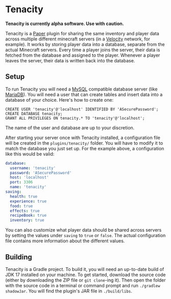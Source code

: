 # Tenacity

**Tenacity is currently alpha software. Use with caution.**

Tenacity is a [Paper](https://papermc.io/) plugin for sharing the same inventory and player data across multiple
different minecraft servers (in a [Velocity](https://velocitypowered.com/) network, for example). It works by storing
player data into a database, separate from the actual Minecraft servers. Every time a player joins the server, their
data is fetched from the database and assigned to the player. Whenever a player leaves the server, their data is
written back into the database.

## Setup
To run Tenacity you will need a [MySQL](https://www.mysql.com/) compatible database server 
(like [MariaDB](https://mariadb.org/)). You will need a user that can create tables and insert
data into a database of your choice. Here's how to create one:

```mysql
CREATE USER 'tenacity'@'localhost' IDENTIFIED BY 'ASecurePassword';
CREATE DATABASE tenacity;
GRANT ALL PRIVILEGES ON tenacity.* TO 'tenacity'@'localhost';
```

The name of the user and database are up to your discretion.

After starting your server once with Tenacity installed, a configuration file will be created in the 
`plugins/tenacity/` folder. You will have to modify it to match the database you just set up. For the
example above, a configuration like this would be valid:

```yaml
database:
  username: 'tenacity'
  password: 'ASecurePassword'
  host: 'localhost'
  port: 3306
  name: 'tenacity'
saving:
  health: true
  experience: true
  food: true
  effects: true
  recipeBook: true
  inventory: true
```

You can also customize what player data should be shared across servers by setting the values under `saving` to 
`true` or `false`. The actual configuration file contains more information about the different values.

## Building
Tenacity is a Gradle project. To build it, you will need an up-to-date build of JDK 17 installed
on your machine. To get started, download the source code (either by downloading the ZIP file or
`git clone`-ing it). Then open the folder with the source code in a terminal or command prompt
and run `./gradlew shadowJar`. You will find the plugin's JAR file in `./build/libs`.
